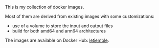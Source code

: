 This is my collection of docker images.

Most of them are derived from existing images with some customizations:
- use of a volume to store the input and output files
- build for both amd64 and arm64 architectures

The images are available on Docker Hub: [letiemble](https://hub.docker.com/u/letiemble).
